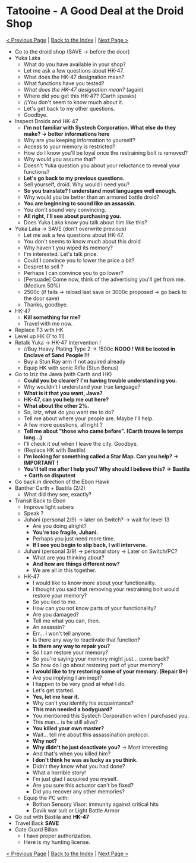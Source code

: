 # Tatooine - A Good Deal at the Droid Shop

[< Previous Page](043_Tatooine.md)
| [Back to the Index](../index.md)
| [Next Page >](045_Tatooine.md)


- Go to the droid shop (SAVE -> before the door)
- Yuka Laka
    - What do you have available in your shop?
    - Let me ask a few questions about HK-47.
    - What does the HK-47 designation mean?
    - What functions have you tested?
    - _What does the HK-47 designation mean?_ (again)
    - Where did you get this HK-47? (Carth speaks)
    - //You don't seem to know much about it.
    - Let's get back to my other questions.
    - Goodbye.
- Inspect Droids and HK-47
    - **I'm not familiar with Systech Corporation. What else do they make? -> better informations here**
    - Why are you keeping information to yourself?
    - Access to your memory is restricted?
    - How do I know you'll be loyal once the restraining bolt is removed?
    - Why would you assume that?
    - Doesn't Yuka question you about your reluctance to reveal your functions?
    - **Let's go back to my previous questions.**
    - Sell yourself, droid. Why would I need you?
    - **So you translate? I understand most languages well enough.**
    - Why would you be better than an armored battle droid?
    - **You are beginning to sound like an assassin.**
    - You don't sound very convincing.
    - **All right, I'll see about purchasing you.**
    - Does Yuka Laka know you talk about him like this?
- Yuka Laka -> SAVE (don't overwrite previous)
    - Let me ask a few questions about HK-47.
    - You don't seems to know much about this droid
    - Why haven't you wiped its memory?
    - I'm interested. Let's talk price.
    - Could I convince you to lower the price a bit?
    - Despret to sell ?
    - Perhaps I can convince you to go lower?
    - [Persuade] Come now, think of the advertising you'll get from me. (Medium 50%)
    - 2500c (if fails -> reload last save or 3000c proposed -> go back to the door save)
    - Thanks, goodbye.
- HK-47
    - **Kill something for me?**
    - Travel with me now.
- Replace T3 with HK
- Level up HK (7 to 11)
- Retalk Yuka -> HK-47 Intervention !
    - //Buy Heavy Plating Type 2 -> 1500c **NOOO ! Will be looted in Enclave of Sand People !!!**
    - Buy a Stun Ray arm if not aquired already
    - Equip HK with sonic Rifle (Stun Bonus)
- Go to Iziz the Jawa (with Carth and HK)
    - **Could you be clearer? I'm having trouble understanding you.**
    - Why wouldn't I understand your true language?
    - **What is it that you want, Jawa?**
    - **HK-47, can you help me out here?**
    - **What about the other 2%.**
    - So, Iziz, what do you want me to do?
    - Tell me about where your people are. Maybe I'll help.
    - A few more questions, all right ?
    - **Tell me about "those who came before". (Carth trouve le temps long…)**
    - I'll check it out when I leave the city. Goodbye.
    - (Replace HK with Bastila)
    - **I'm looking for something called a Star Map. Can you help? -> IMPORTANT !**
    - **You'll tell me after I help you? Why should I believe this? -> Bastila + Carth se disputent**
- Go back in direction of the Ebon Hawk
- Banther Carth + Bastila (2/2)
    - What did they see, exactly?
- Transit Back to Ebon
    - Improve light sabers
    - Speak ?
    - Juhani (personal 2/9) -> later on Switch? -> wait for level 13
      - Are you doing alright?
      - **You're too fragile, Juhani.**
      - Perhaps you just need more time.
      - **If I see you begin to slip back, I will intervene.**
    - Juhani (personal 3/9) -> personal story -> Later on Switch/PC?
        - What are you thinking about?
        - **And how are things different now?**
        - We are all in this together.
    - HK-47
        - I would like to know more about your functionality.
        - I thought you said that removing your restraining bolt would restore your memory?
        - So you lied to me.
        - How can you not know parts of your functionality?
        - Are you damaged?
        - Tell me what you can, then.
        - An assassin?
        - Err… I won't tell anyone.
        - Is there any way to reactivate that function?
        - **Is there any way to repair you?**
        - So I can restore your memory?
        - So you're saying your memory might just… come back?
        - So how do I go about restoring part of your memory?
        - **I would like to try restoring some of your memory. (Repair 8+)**
        - Are you implying I am inept?
        - I happen to be very good at what I do.
        - Let's get started.
        - **Yes, let me hear it.**
        - Why can't you identify his acquaintance?
        - **This man needed a bodyguard?**
        - You mentioned this Systech Corporation when I purchased you.
        - This man… is he still alive?
        - **You killed your own master?**
        - Wait… tell me about this assassination protocol.
        - **Why not?**
        - **Why didn't he just deactivate you?** -> Most interesting
        - And that's when you killed him?
        - **I don't think he was as lucky as you think.**
        - Didn't they know what you had done?
        - What a horrible story!
        - I'm just glad I acquired you myself.
        - Are you sure this actuator can't be fixed?
        - Did you recover any other memories?
    - Equip the PC with:
        - Bothan Sensory Visor: immunity against critical hits
        - Davik war suit or Light Battle Armor
- Go out with Bastila and **HK-47**
- Travel Back
  **SAVE**
- Gate Guard Billan
    - I have proper authorization.
    - Here is my hunting license.

[< Previous Page](043_Tatooine.md)
| [Back to the Index](../index.md)
| [Next Page >](045_Tatooine.md)

